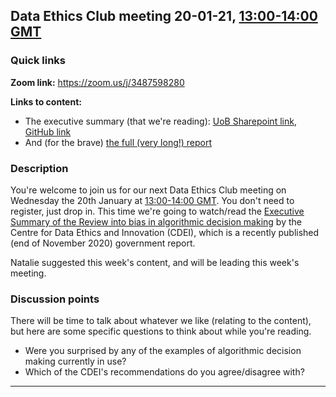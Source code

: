 ## Data Ethics Club meeting 20-01-21, [13:00-14:00 GMT](https://www.timeanddate.com/worldclock/fixedtime.html?msg=Data+Ethics+Club&iso=20210120T13&p1=%3A&ah=1)
<!-- 
TODO:
- [x] Put in the Event time on: https://www.timeanddate.com/worldclock/fixedform.html 
- [x] Change all ALL-CAPS placeholders in this form 
- [x] Add link in MEETINGS.md
- [x] Create or edit the calendar invite to copy and paste this info over and send it/send an update.
- [ ] Maybe tweet it? #DataEthicsClub @jgiBristol

Repeat meeting link is currently: https://zoom.us/j/3487598280
-->

### Quick links

**Zoom link:** https://zoom.us/j/3487598280 

**Links to content:**
- The executive summary (that we're reading): [UoB Sharepoint link](https://uob.sharepoint.com/:b:/t/grp-ethicaldatascience/EagL2FPRAatGu7gwbkgJE3gBFbhNsH5uaSeNM0_xqG4Bmw?e=8oftZD), [GitHub link](20-01-20_cdei_algorithmic_bias_summary.pdf)
- And (for the brave) [the full (very long!) report](https://assets.publishing.service.gov.uk/government/uploads/system/uploads/attachment_data/file/939109/CDEI_review_into_bias_in_algorithmic_decision-making.pdf)

### Description
You're welcome to join us for our next Data Ethics Club meeting on Wednesday the 20th January at [13:00-14:00 GMT](https://www.timeanddate.com/worldclock/fixedtime.html?msg=Data+Ethics+Club&iso=20210120T13&p1=%3A&ah=1). You don't need to register, just drop in. This time we're going to watch/read the [Executive Summary of the Review into bias in algorithmic decision making](20-01-20_cdei_algorithmic_bias_summary.pdf) by the Centre for Data Ethics and Innovation (CDEI), which is a recently published (end of November 2020) government report. 

Natalie suggested this week's content, and will be leading this week's meeting.

### Discussion points

There will be time to talk about whatever we like (relating to the content), but here are some specific questions to think about while you're reading.
- Were you surprised by any of the examples of algorithmic decision making currently in use?
- Which of the CDEI's recommendations do you agree/disagree with?

---
<!--

## Meeting notes

### Who came
Number of people:

### What did we think?
Notes here!
Shall we email the author? If so, who'll send the email?

-->
